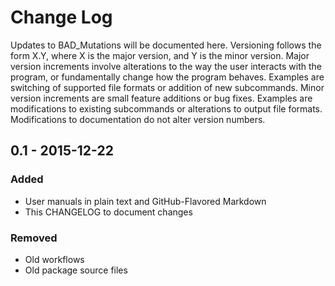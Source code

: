 # Change Log
Updates to BAD_Mutations will be documented here. Versioning follows the
form X.Y, where X is the major version, and Y is the minor version. Major
version increments involve alterations to the way the user interacts with the
program, or fundamentally change how the program behaves. Examples are
switching of supported file formats or addition of new subcommands. Minor
version increments are small feature additions or bug fixes. Examples are
modifications to existing subcommands or alterations to output file formats.
Modifications to documentation do not alter version numbers.

## 0.1 - 2015-12-22
### Added
- User manuals in plain text and GitHub-Flavored Markdown
- This CHANGELOG to document changes
### Removed
- Old workflows
- Old package source files
